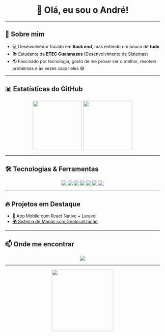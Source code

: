 <h1 align="center">👋 Olá, eu sou o André!</h1>

---

## 🚀 Sobre mim
- 💻 Desenvolvedor focado em **Back end**, mas entendo um pouco de **tudo**  
- 📚 Estudante da **ETEC Guaianazes** (Desenvolvimento de Sistemas)  
- 🌎 Fascinado por tecnologia, gosto de me provar ser o melhor, resolver problemas e às vezes caçar eles 😅  

---

## 📊 Estatísticas do GitHub
<p align="center">
  <img src="https://github-readme-stats.vercel.app/api?username=hdtmrs&show_icons=true&theme=radical" height="160"/>
  <img src="https://github-readme-stats.vercel.app/api/top-langs/?username=hdtmrs&layout=compact&theme=radical" height="160"/>
</p>

---

## 🛠️ Tecnologias & Ferramentas
<p align="center">
  <img src="https://img.shields.io/badge/-JavaScript-05122A?style=flat&logo=javascript" />
  <img src="https://img.shields.io/badge/-React-05122A?style=flat&logo=react" />
  <img src="https://img.shields.io/badge/-Laravel-05122A?style=flat&logo=laravel" />
  <img src="https://img.shields.io/badge/-PHP-05122A?style=flat&logo=php" />
  <img src="https://img.shields.io/badge/-MySQL-05122A?style=flat&logo=mysql" />
  <img src="https://img.shields.io/badge/-Git-05122A?style=flat&logo=git" />
  <img src="https://img.shields.io/badge/-Spring%20Boot-05122A?style=flat&logo=springboot" />
</p>

---

## 🔥 Projetos em Destaque
- [📱 App Mobile com React Native + Laravel](https://github.com/hdtmrs/prjMercadoPago)  
- [🌍 Sistema de Mapas com Geolocalização](https://github.com/Grupo-Umond/workspaceMondSec)  

---

## 📫 Onde me encontrar
<p align="center">
  <a href="mailto:hdtmrsame8@gmail.com">
    <img src="https://img.shields.io/badge/-Gmail-05122A?style=flat&logo=gmail" />
  </a>
</p>

---

<p align="center">
  <img src="https://media.giphy.com/media/QNFhOolVeCzPQ2Mx85/giphy.gif" width="200"/>
</p>
